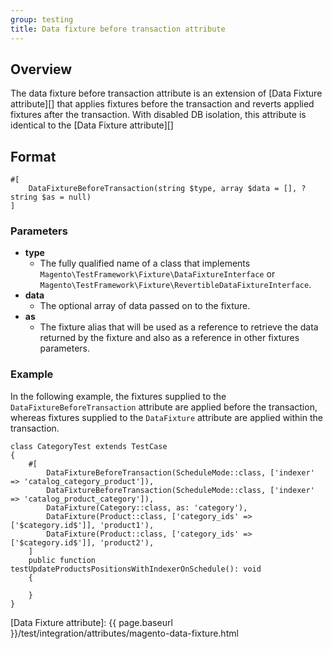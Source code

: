 ```yaml
---
group: testing
title: Data fixture before transaction attribute
---
```


## Overview

The data fixture before transaction attribute is an extension of [Data Fixture attribute][] that applies fixtures before the transaction and reverts applied fixtures after the transaction. With disabled DB isolation, this attribute is identical to the [Data Fixture attribute][]

## Format

```php?start_inline=1
#[
    DataFixtureBeforeTransaction(string $type, array $data = [], ?string $as = null)
]
```

### Parameters

-  **type**
   -  The fully qualified name of a class that implements `Magento\TestFramework\Fixture\DataFixtureInterface` or `Magento\TestFramework\Fixture\RevertibleDataFixtureInterface`.
-  **data**
   -  The optional array of data passed on to the fixture.
-  **as**
   -  The fixture alias that will be used as a reference to retrieve the data returned by the fixture and also as a reference in other fixtures parameters.

### Example

In the following example, the fixtures supplied to the `DataFixtureBeforeTransaction` attribute are applied before the transaction, whereas fixtures supplied to the `DataFixture` attribute are applied within the transaction.

```php?start_inline=1
class CategoryTest extends TestCase
{
    #[
        DataFixtureBeforeTransaction(ScheduleMode::class, ['indexer' => 'catalog_category_product']),
        DataFixtureBeforeTransaction(ScheduleMode::class, ['indexer' => 'catalog_product_category']),
        DataFixture(Category::class, as: 'category'),
        DataFixture(Product::class, ['category_ids' => ['$category.id$']], 'product1'),
        DataFixture(Product::class, ['category_ids' => ['$category.id$']], 'product2'),
    ]
    public function testUpdateProductsPositionsWithIndexerOnSchedule(): void
    {

    }
}
```

<!-- LINK DEFINITIONS -->

[Data Fixture attribute]: {{ page.baseurl }}/test/integration/attributes/magento-data-fixture.html
